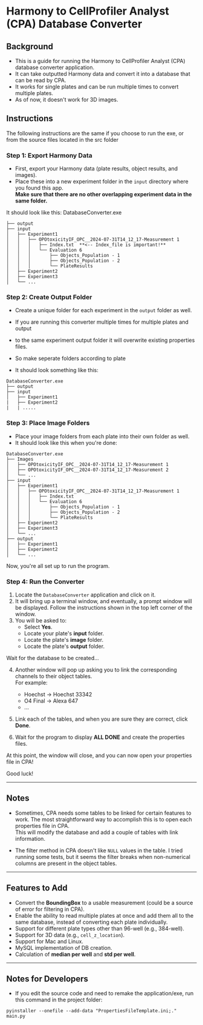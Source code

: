 # Harmony to CellProfiler Analyst (CPA) Database Converter

## Background

- This is a guide for running the Harmony to CellProfiler Analyst (CPA) database converter application.
- It can take outputted Harmony data and convert it into a database that can be read by CPA.
- It works for single plates and can be run multiple times to convert multiple plates.
- As of now, it doesn't work for 3D images.

## Instructions

The following instructions are the same if you choose to run the exe, or from the source files located in the src folder

### Step 1: Export Harmony Data

- First, export your Harmony data (plate results, object results, and images).
- Place these into a new experiment folder in the `input` directory where you found this app.  
  **Make sure that there are no other overlapping experiment data in the same folder.**


It should look like this:
DatabaseConverter.exe
```
├── output
├── input
│   ├── Experiment1
│   │   ├── OPOtoxicityIF_OPC__2024-07-31T14_12_17-Measurement 1
│   │   │   ├── Index.txt  **<-- Index_file is important!**
│   │   │   └── Evaluation 6
│   │   │       ├── Objects_Population - 1
│   │   │       ├── Objects_Population - 2
│   │   │       └── PlateResults
│   ├── Experiment2
│   ├── Experiment3
│   └── ...
```
### Step 2: Create Output Folder

- Create a unique folder for each experiment in the `output` folder as well.
- If you are running this converter multiple times for multiple plates and output
- to the same experiment output folder it will overwrite existing properties files. 
- So make seperate folders according to plate 

- It should look something like this:
```
DatabaseConverter.exe
├── output
├── input
│   ├── Experiment1
|   ├── Experiment2
|   | .....
```

### Step 3: Place Image Folders

- Place your image folders from each plate into their own folder as well. 
- It should look like this when you're done:
```
DatabaseConverter.exe
├── Images
│   ├── OPOtoxicityIF_OPC__2024-07-31T14_12_17-Measurement 1
│   ├── OPOtoxicityIF_OPC__2024-07-31T14_12_17-Measurement 2
│   └── ...
├── input
│   ├── Experiment1
│   │   ├── OPOtoxicityIF_OPC__2024-07-31T14_12_17-Measurement 1
│   │   │   ├── Index.txt
│   │   │   └── Evaluation 6
│   │   │       ├── Objects_Population - 1
│   │   │       ├── Objects_Population - 2
│   │   │       └── PlateResults
│   ├── Experiment2
│   ├── Experiment3
│   └── ...
├── output
│   ├── Experiment1
│   ├── Experiment2
│   └── ...
```

Now, you're all set up to run the program.


### Step 4: Run the Converter

1. Locate the `DatabaseConverter` application and click on it.
2. It will bring up a terminal window, and eventually, a prompt window will be displayed. Follow the instructions shown in the top left corner of the window.
3. You will be asked to:
   - Select **Yes**.
   - Locate your plate's **input** folder.
   - Locate the plate's **image** folder.
   - Locate the plate's **output** folder.

Wait for the database to be created...

4. Another window will pop up asking you to link the corresponding channels to their object tables.  
   For example:
   - Hoechst → Hoechst 33342
   - O4 Final → Alexa 647
   - ...

5. Link each of the tables, and when you are sure they are correct, click **Done**.
6. Wait for the program to display **ALL DONE** and create the properties files.

At this point, the window will close, and you can now open your properties file in CPA!

Good luck!

---

## Notes

- Sometimes, CPA needs some tables to be linked for certain features to work. The most straightforward way to accomplish this is to open each properties file in CPA.  
  This will modify the database and add a couple of tables with link information.
  
- The filter method in CPA doesn't like `NULL` values in the table. I tried running some tests, but it seems the filter breaks when non-numerical columns are present in the object tables.

---

## Features to Add

- Convert the **BoundingBox** to a usable measurement (could be a source of error for filtering in CPA).
- Enable the ability to read multiple plates at once and add them all to the same database, instead of converting each plate individually.
- Support for different plate types other than 96-well (e.g., 384-well).
- Support for 3D data (e.g., `cell_z_location`).
- Support for Mac and Linux.
- MySQL implementation of DB creation.
- Calculation of **median per well** and **std per well**.

---

## Notes for Developers

- If you edit the source code and need to remake the application/exe, run this command in the project folder:

```
pyinstaller --onefile --add-data "PropertiesFileTemplate.ini;." main.py
```
